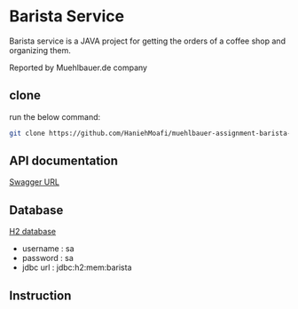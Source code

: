 # Barista Service

Barista service is a JAVA project for getting the orders of a coffee shop and organizing them.
  
Reported by Muehlbauer.de company

## clone

run the below command:

```bash
git clone https://github.com/HaniehMoafi/muehlbauer-assignment-barista-.git
```


## API documentation

[Swagger URL](http://localhost:7070/swagger-ui/index.html)

## Database

[H2 database](http://localhost:7070/h2-console/login.jsp?jsessionid=3fb14b7bd2b0ff3114bfec12da302d08)

 - username : sa
- password : sa
- jdbc url : jdbc:h2:mem:barista


## Instruction